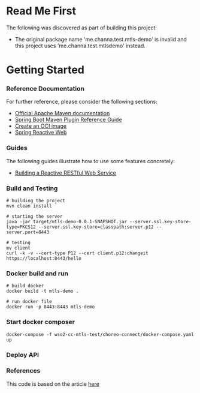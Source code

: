 # Read Me First
The following was discovered as part of building this project:

* The original package name 'me.channa.test.mtls-demo' is invalid and this project uses 'me.channa.test.mtlsdemo' instead.

# Getting Started

### Reference Documentation
For further reference, please consider the following sections:

* [Official Apache Maven documentation](https://maven.apache.org/guides/index.html)
* [Spring Boot Maven Plugin Reference Guide](https://docs.spring.io/spring-boot/docs/3.3.0-M3/maven-plugin/reference/html/)
* [Create an OCI image](https://docs.spring.io/spring-boot/docs/3.3.0-M3/maven-plugin/reference/html/#build-image)
* [Spring Reactive Web](https://docs.spring.io/spring-boot/docs/3.3.0-M3/reference/htmlsingle/index.html#web.reactive)

### Guides
The following guides illustrate how to use some features concretely:

* [Building a Reactive RESTful Web Service](https://spring.io/guides/gs/reactive-rest-service/)

### Build and Testing
```
# building the project
mvn clean install

# starting the server 
java -jar target/mtls-demo-0.0.1-SNAPSHOT.jar --server.ssl.key-store-type=PKCS12 --server.ssl.key-store=classpath:server.p12 --server.port=8443

# testing
mv client
curl -k -v --cert-type P12 --cert client.p12:changeit https://localhost:8443/hello
```

### Docker build and run
```
# build docker
docker build -t mtls-demo .

# run docker file
docker run -p 8443:8443 mtls-demo

```

### Start docker composer
```
docker-compose -f wso2-cc-mtls-test/choreo-connect/docker-compose.yaml up
```

### Deploy API

### References
This code is based on the article [here](https://medium.com/ing-tech-romania/a-simple-mtls-guide-for-spring-boot-microservices-c6bfc9878369)